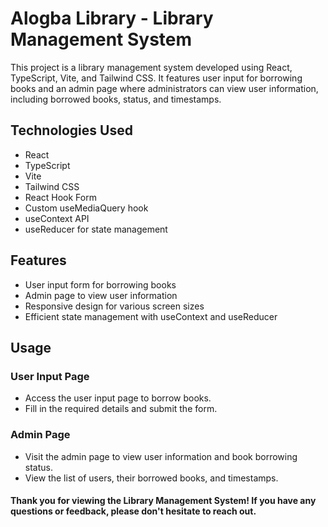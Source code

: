 # Alogba Library - Library Management System

This project is a library management system developed using React, TypeScript, Vite, and Tailwind CSS. It features user input for borrowing books and an admin page where administrators can view user information, including borrowed books, status, and timestamps.

## Technologies Used

- React
- TypeScript
- Vite
- Tailwind CSS
- React Hook Form
- Custom useMediaQuery hook
- useContext API
- useReducer for state management

## Features
- User input form for borrowing books
- Admin page to view user information
- Responsive design for various screen sizes
- Efficient state management with useContext and useReducer

## Usage

### User Input Page

- Access the user input page to borrow books.
- Fill in the required details and submit the form.

### Admin Page

- Visit the admin page to view user information and book borrowing status.
- View the list of users, their borrowed books, and timestamps.




#### Thank you for viewing the Library Management System! If you have any questions or feedback, please don't hesitate to reach out.
